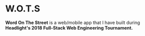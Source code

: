 # W.O.T.S
**Word On The Street**  is a web/mobile app that I have built during **Headlight's 2018 Full-Stack Web Engineering Tournament.**
